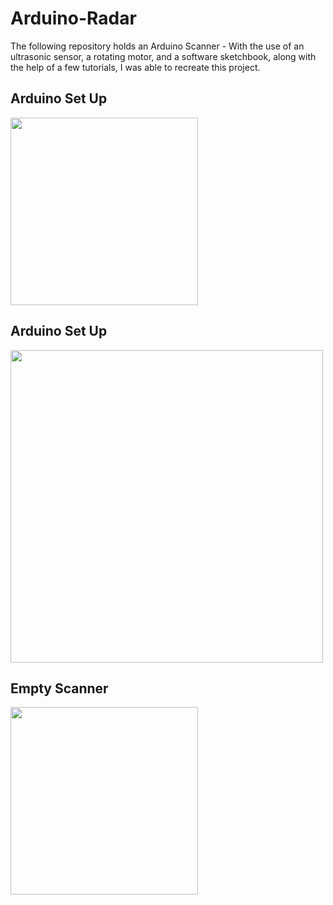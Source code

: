 # Arduino-Radar

<p>The following repository holds an Arduino Scanner - With the use of an ultrasonic sensor, a rotating motor, and a software sketchbook, along with the help of a few tutorials, I was able to recreate this project.</p>

<h2>Arduino Set Up</h2>
<img style="width: 300px; height: auto" src="https://github.com/marioportillohernaiz/Arduino-Radar/assets/111706273/a1e1f422-c32f-4861-ba02-478e90a33c07">

<h2>Arduino Set Up</h2>
<img style="width: 500px; height: auto" src="https://github.com/marioportillohernaiz/Arduino-Radar/assets/111706273/d8beca50-2cb4-4f55-b783-8df8a899fe88">

<h2>Empty Scanner</h2>
<img style="width: 300px; height: auto" src="https://github.com/marioportillohernaiz/Arduino-Radar/assets/111706273/fcb5b901-fc20-4c42-ad25-6c9d9a9e6446">
